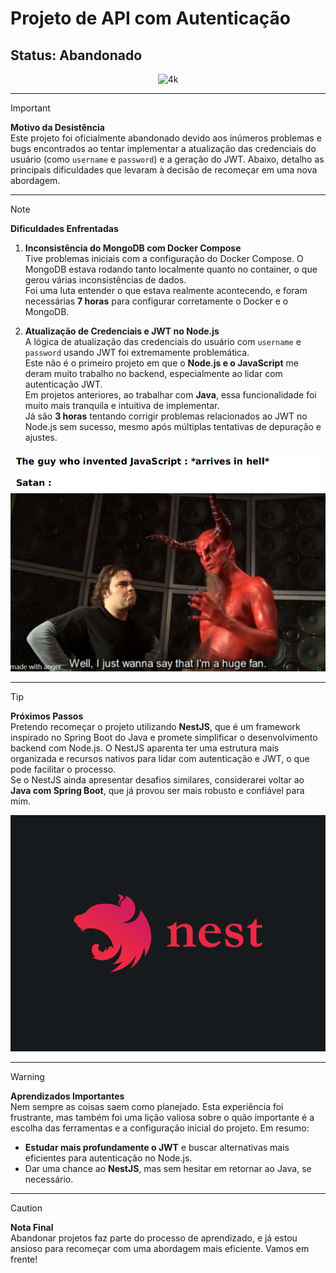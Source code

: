 # Projeto de API com Autenticação

## Status: **Abandonado**

<div align="center">
   <img src="https://i.giphy.com/media/v1.Y2lkPTc5MGI3NjExanV2djN0eDVsY3M0aGw3ZHhyeDAxMjBwN2M5MjBjdzhrOXd0bGV0dyZlcD12MV9pbnRlcm5hbF9naWZfYnlfaWQmY3Q9Zw/udoce5CHY5kZSY031S/giphy.gif" alt="4k">
</div>

---

> [!IMPORTANT]
> **Motivo da Desistência**  
> Este projeto foi oficialmente abandonado devido aos inúmeros problemas e bugs encontrados ao tentar implementar a atualização das credenciais do usuário (como `username` e `password`) e a geração do JWT. Abaixo, detalho as principais dificuldades que levaram à decisão de recomeçar em uma nova abordagem.

---

> [!NOTE]
> **Dificuldades Enfrentadas**  
> 1. **Inconsistência do MongoDB com Docker Compose**  
>    Tive problemas iniciais com a configuração do Docker Compose. O MongoDB estava rodando tanto localmente quanto no container, o que gerou várias inconsistências de dados.  
>    Foi uma luta entender o que estava realmente acontecendo, e foram necessárias **7 horas** para configurar corretamente o Docker e o MongoDB.
>
> 2. **Atualização de Credenciais e JWT no Node.js**  
>    A lógica de atualização das credenciais do usuário com `username` e `password` usando JWT foi extremamente problemática.  
>    Este não é o primeiro projeto em que o **Node.js e o JavaScript** me deram muito trabalho no backend, especialmente ao lidar com autenticação JWT.  
>    Em projetos anteriores, ao trabalhar com **Java**, essa funcionalidade foi muito mais tranquila e intuitiva de implementar.  
>    Já são **3 horas** tentando corrigir problemas relacionados ao JWT no Node.js sem sucesso, mesmo após múltiplas tentativas de depuração e ajustes.

<div align="center">
   <img src="./5rl5u6xcwh851.png" alt="Descrição da Imagem">
</div>


---

> [!TIP]
> **Próximos Passos**  
> Pretendo recomeçar o projeto utilizando **NestJS**, que é um framework inspirado no Spring Boot do Java e promete simplificar o desenvolvimento backend com Node.js. O NestJS aparenta ter uma estrutura mais organizada e recursos nativos para lidar com autenticação e JWT, o que pode facilitar o processo.  
> Se o NestJS ainda apresentar desafios similares, considerarei voltar ao **Java com Spring Boot**, que já provou ser mais robusto e confiável para mim.

<div align="center">
   <img src="./nest.png" alt="Nest">
</div>


---

> [!WARNING]
> **Aprendizados Importantes**  
> Nem sempre as coisas saem como planejado. Esta experiência foi frustrante, mas também foi uma lição valiosa sobre o quão importante é a escolha das ferramentas e a configuração inicial do projeto. Em resumo:
> - **Estudar mais profundamente o JWT** e buscar alternativas mais eficientes para autenticação no Node.js.
> - Dar uma chance ao **NestJS**, mas sem hesitar em retornar ao Java, se necessário.

---

> [!CAUTION]
> **Nota Final**  
> Abandonar projetos faz parte do processo de aprendizado, e já estou ansioso para recomeçar com uma abordagem mais eficiente. Vamos em frente!
